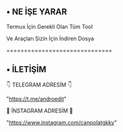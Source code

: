 ## • NE İŞE YARAR

Termux İçin Gerekli Olan Tüm Tool

Ve Araçları Sizin İçin İndiren Dosya

==============================

## • İLETİŞİM

👇 TELEGRAM ADRESİM 👇

"https://t.me/androedit"

🔰 İNSTAGRAM ADRESİM 🔰

"https://www.instagram.com/canpolatgkky"
